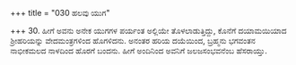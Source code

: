 +++
title = "030 ಹಲವು ಯುಗ"

+++
30. ಹೀಗೆ ಅವನು ಅನೇಕ ಯುಗಗಳ ಪರ್ಯಂತ ಅಲ್ಲಿಯೇ ತೊಳಲಾಡುತ್ತಿದ್ದು, ಕೊನೆಗೆ ದಯಾಮಯಿಯಾದ ಶ್ರೀಹರಿಯನ್ನು ವೇದಮಂತ್ರಗಳಿಂದ ಹೊಗಳಿದನು. ಅನಂತರ ಹರಿಯ ದಯೆಯಿಂದ, ಬ್ರಹ್ಮನು ಭಗವಂತನ ನಾಭೀಕಮಲದ ನಾಳದಿಂದ  ಹೊರಗೆ ಬಂದನು. ಹೀಗೆ ಅಂದಿನಿಂದ ಅವನಿಗೆ ಜಲಜಸಂಭವನೆಂಬ ಹೆಸರಾಯ್ತು.